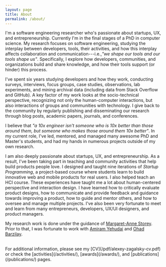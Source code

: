 ```yaml
---
layout: page
title: About
permalink: /about/
---
```

I'm a software engineering researcher who's passionate about startups, UX, and entrepreneurship. Currently I'm in the final stages of a PhD in computer science. My research focuses on software engineering, studying the interplay between developers, tools, their activities, and how this interplay affects collaboration and communication---i.e.,*"we shape our tools and our tools shape us"*. Specifically, I explore how developers, communities, and organizations build and share knowledge, and how their tools support (or hinder) this process.

I've spent six years studying developers and how they work, conducting surveys, interviews, focus groups, case studies, observations, lab experiments, and mining archival data (including data from Stack Overflow and GitHub). A key factor of my work looks at the socio-technical perspective, recognizing not only the human-computer interactions, but also interactions of groups and communities with technology. I give back to the community by regularly publishing and disseminating our research through blog posts, academic papers, journals, and conferences.

I believe that *"a 10x engineer isn't someone who is 10x better than those around them, but someone who makes those around them 10x better"*. In my current role, I've led, mentored, and managed many awesome PhD and Master's students, and had my hands in numerous projects outside of my own research.

I am also deeply passionate about startups, UX, and entrepreneurship. As a result, I've been taking part in teaching and community activities that help build products people love. I designed and taught nine iterations of *Startup Programming*, a project-based course where students learn to build innovative web and mobile products for real users. I also helped teach an HCI course. These experiences have taught me a lot about human-centered perspective and interaction design. I have learned how to critically evaluate product designs, how to communicate and provide feedback and guidance towards improving a product, how to guide and mentor others, and how to oversee and manage multiple projects. I've also been very fortunate to meet and learn from many entrepreneurs, developers, UX/UI designers, and product managers.

My research work is done under the guidance of [Margaret-Anne Storey](http://margaretstorey.com/). Prior to that, I was fortunate to work with [Amiram Yehudai](http://www.cs.tau.ac.il/~amiramy/) and [Ohad Barzilay](http://www.barzilab.com/).

<br>
For additional information, please see my [CV](/pdf/alexey-zagalsky-cv.pdf) or check the [activities](/activities/), [awards](/awards/), and [publications](/publications/) pages.
